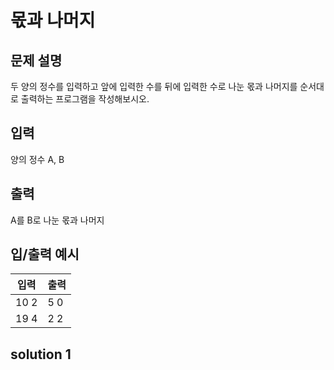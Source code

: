 # 몫과 나머지

## 문제 설명
두 양의 정수를 입력하고 앞에 입력한 수를 뒤에 입력한 수로 나눈 몫과 나머지를 순서대로 출력하는 프로그램을 작성해보시오.

## 입력
양의 정수 A, B

## 출력
A를 B로 나눈 몫과 나머지

## 입/출력 예시
입력           | 출력 
------------- | ---------
10 2 | 5 0
19 4 | 2 2


## solution 1
```javascript

```
